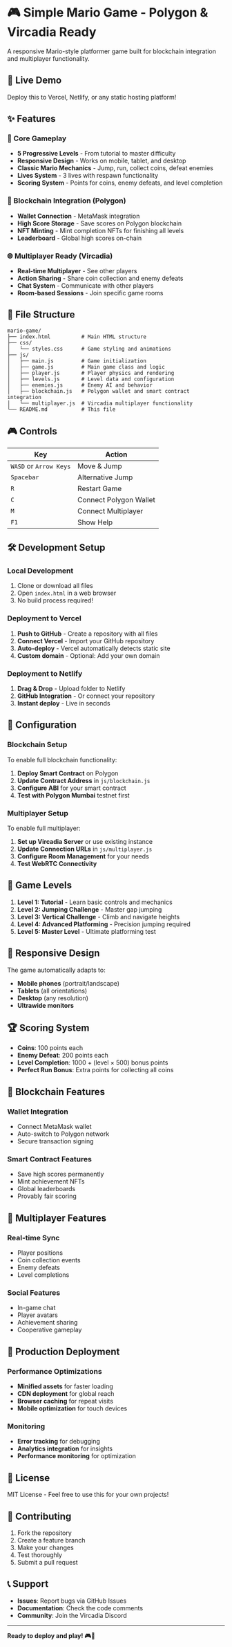 # 🎮 Simple Mario Game - Polygon & Vircadia Ready

A responsive Mario-style platformer game built for blockchain integration and multiplayer functionality.

## 🚀 Live Demo

Deploy this to Vercel, Netlify, or any static hosting platform!

## ✨ Features

### 🎯 Core Gameplay
- **5 Progressive Levels** - From tutorial to master difficulty
- **Responsive Design** - Works on mobile, tablet, and desktop
- **Classic Mario Mechanics** - Jump, run, collect coins, defeat enemies
- **Lives System** - 3 lives with respawn functionality
- **Scoring System** - Points for coins, enemy defeats, and level completion

### 🔗 Blockchain Integration (Polygon)
- **Wallet Connection** - MetaMask integration
- **High Score Storage** - Save scores on Polygon blockchain
- **NFT Minting** - Mint completion NFTs for finishing all levels
- **Leaderboard** - Global high scores on-chain

### 🌐 Multiplayer Ready (Vircadia)
- **Real-time Multiplayer** - See other players
- **Action Sharing** - Share coin collection and enemy defeats
- **Chat System** - Communicate with other players
- **Room-based Sessions** - Join specific game rooms

## 📁 File Structure

```
mario-game/
├── index.html          # Main HTML structure
├── css/
│   └── styles.css      # Game styling and animations
├── js/
│   ├── main.js         # Game initialization
│   ├── game.js         # Main game class and logic
│   ├── player.js       # Player physics and rendering
│   ├── levels.js       # Level data and configuration
│   ├── enemies.js      # Enemy AI and behavior
│   ├── blockchain.js   # Polygon wallet and smart contract integration
│   └── multiplayer.js  # Vircadia multiplayer functionality
└── README.md           # This file
```

## 🎮 Controls

| Key | Action |
|-----|--------|
| `WASD` or `Arrow Keys` | Move & Jump |
| `Spacebar` | Alternative Jump |
| `R` | Restart Game |
| `C` | Connect Polygon Wallet |
| `M` | Connect Multiplayer |
| `F1` | Show Help |

## 🛠️ Development Setup

### Local Development
1. Clone or download all files
2. Open `index.html` in a web browser
3. No build process required!

### Deployment to Vercel
1. **Push to GitHub** - Create a repository with all files
2. **Connect Vercel** - Import your GitHub repository
3. **Auto-deploy** - Vercel automatically detects static site
4. **Custom domain** - Optional: Add your own domain

### Deployment to Netlify
1. **Drag & Drop** - Upload folder to Netlify
2. **GitHub Integration** - Or connect your repository
3. **Instant deploy** - Live in seconds

## 🔧 Configuration

### Blockchain Setup
To enable full blockchain functionality:

1. **Deploy Smart Contract** on Polygon
2. **Update Contract Address** in `js/blockchain.js`
3. **Configure ABI** for your smart contract
4. **Test with Polygon Mumbai** testnet first

### Multiplayer Setup
To enable full multiplayer:

1. **Set up Vircadia Server** or use existing instance
2. **Update Connection URLs** in `js/multiplayer.js`
3. **Configure Room Management** for your needs
4. **Test WebRTC Connectivity**

## 🎯 Game Levels

1. **Level 1: Tutorial** - Learn basic controls and mechanics
2. **Level 2: Jumping Challenge** - Master gap jumping
3. **Level 3: Vertical Challenge** - Climb and navigate heights
4. **Level 4: Advanced Platforming** - Precision jumping required
5. **Level 5: Master Level** - Ultimate platforming test

## 📱 Responsive Design

The game automatically adapts to:
- **Mobile phones** (portrait/landscape)
- **Tablets** (all orientations)
- **Desktop** (any resolution)
- **Ultrawide monitors**

## 🏆 Scoring System

- **Coins**: 100 points each
- **Enemy Defeat**: 200 points each
- **Level Completion**: 1000 + (level × 500) bonus points
- **Perfect Run Bonus**: Extra points for collecting all coins

## 🔐 Blockchain Features

### Wallet Integration
- Connect MetaMask wallet
- Auto-switch to Polygon network
- Secure transaction signing

### Smart Contract Features
- Save high scores permanently
- Mint achievement NFTs
- Global leaderboards
- Provably fair scoring

## 🎪 Multiplayer Features

### Real-time Sync
- Player positions
- Coin collection events
- Enemy defeats
- Level completions

### Social Features
- In-game chat
- Player avatars
- Achievement sharing
- Cooperative gameplay

## 🚀 Production Deployment

### Performance Optimizations
- **Minified assets** for faster loading
- **CDN deployment** for global reach
- **Browser caching** for repeat visits
- **Mobile optimization** for touch devices

### Monitoring
- **Error tracking** for debugging
- **Analytics integration** for insights
- **Performance monitoring** for optimization

## 📄 License

MIT License - Feel free to use this for your own projects!

## 🤝 Contributing

1. Fork the repository
2. Create a feature branch
3. Make your changes
4. Test thoroughly
5. Submit a pull request

## 📞 Support

- **Issues**: Report bugs via GitHub Issues
- **Documentation**: Check the code comments
- **Community**: Join the Vircadia Discord

---

**Ready to deploy and play! 🎮🚀**
